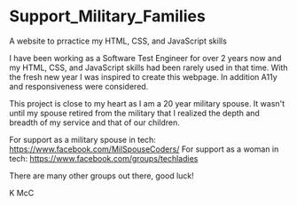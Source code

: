 # Support_Military_Families
A website to prractice my HTML, CSS, and JavaScript skills

I have been working as a Software Test Engineer for over 2 years now and my HTML, CSS, and JavaScript skills had been rarely used in that time.
With the fresh new year I was inspired to create this webpage.  In addition A11y and responsiveness were considered.

This project is close to my heart as I am a 20 year military spouse.  It wasn't until my spouse retired from the military 
that I realized the depth and breadth of my service and that of our children.  

For support as a military spouse in tech: https://www.facebook.com/MilSpouseCoders/
For support as a woman in tech: https://www.facebook.com/groups/techladies

There are many other groups out there, good luck!

K McC
